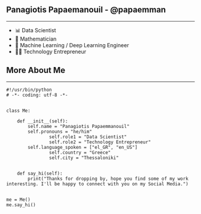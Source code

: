
## Panagiotis Papaemanouil - @papaemman
---
- 📊 Data Scientist
- 📐 Mathematician
- 🧠 Machine Learning / Deep Learning Engineer
- 👨‍💻 Technology Entrepreneur





## More About Me
---

```
#!/usr/bin/python
# -*- coding: utf-8 -*-


class Me:

    def __init__(self):
        self.name = "Panagiotis Papaemmanouil"
        self.pronouns = "he/him"
				self.role1 = "Data Scientist"
				self.role2 = "Technology Entrepreneur"
        self.language_spoken = ["el_GR", "en_US"]
				self.country = "Greece"
				self.city = "Thessaloniki"
				

    def say_hi(self):
        print("Thanks for dropping by, hope you find some of my work interesting. I'll be happy to connect with you on my Social Media.")


me = Me()
me.say_hi()
```
